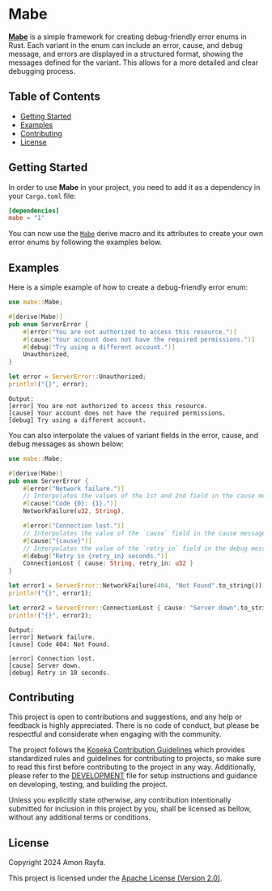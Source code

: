 # Mabe

[**Mabe**](https://crates.io/crates/mabe) is a simple framework for creating debug-friendly error enums in Rust. Each variant in
the enum can include an error, cause, and debug message, and errors are displayed in a structured format, showing the messages
defined for the variant. This allows for a more detailed and clear debugging process.

## Table of Contents

- [Getting Started](#getting-started)
- [Examples](#examples)
- [Contributing](#contributing)
- [License](#license)

## Getting Started

In order to use **Mabe** in your project, you need to add it as a dependency in your `Cargo.toml` file:

```toml
[dependencies]
mabe = "1"
```

You can now use the [`Mabe`](https://docs.rs/mabe/latest/mabe/derive.Mabe.html) derive macro and its attributes to create your
own error enums by following the examples below.

## Examples

Here is a simple example of how to create a debug-friendly error enum:

```rust
use mabe::Mabe;

#[derive(Mabe)]
pub enum ServerError {
    #[error("You are not authorized to access this resource.")]
    #[cause("Your account does not have the required permissions.")]
    #[debug("Try using a different account.")]
    Unauthorized,
}

let error = ServerError::Unauthorized;
println!("{}", error);
```

```plaintext
Output:
[error] You are not authorized to access this resource.
[cause] Your account does not have the required permissions.
[debug] Try using a different account.
```

You can also interpolate the values of variant fields in the error, cause, and debug messages as shown below:

```rust
use mabe::Mabe;

#[derive(Mabe)]
pub enum ServerError {
    #[error("Network failure.")]
    // Interpolates the values of the 1st and 2nd field in the cause message.
    #[cause("Code {0}: {1}.")]
    NetworkFailure(u32, String),

    #[error("Connection lost.")]
    // Interpolates the value of the `cause` field in the cause message.
    #[cause("{cause}")]
    // Interpolates the value of the `retry_in` field in the debug message.
    #[debug("Retry in {retry_in} seconds.")]
    ConnectionLost { cause: String, retry_in: u32 }
}

let error1 = ServerError::NetworkFailure(404, "Not Found".to_string());
println!("{}", error1);

let error2 = ServerError::ConnectionLost { cause: "Server down".to_string(), retry_in: 10 };
println!("{}", error2);
```

```plaintext
Output:
[error] Network failure.
[cause] Code 404: Not Found.

[error] Connection lost.
[cause] Server down.
[debug] Retry in 10 seconds.
```

## Contributing

This project is open to contributions and suggestions, and any help or feedback is highly appreciated. There is no code of
conduct, but please be respectful and considerate when engaging with the community.

The project follows the [Koseka Contribution Guidelines](https://koseka.org/contribution-guidelines) which provides standardized
rules and guidelines for contributing to projects, so make sure to read this first before contributing to the project in any
way. Additionally, please refer to the [DEVELOPMENT](DEVELOPMENT.md) file for setup instructions and guidance on developing,
testing, and building the project.

Unless you explicitly state otherwise, any contribution intentionally submitted for inclusion in this project by you, shall be
licensed as bellow, without any additional terms or conditions.

## License

Copyright 2024 Amon Rayfa.

This project is licensed under the [Apache License (Version 2.0)](LICENSE).
